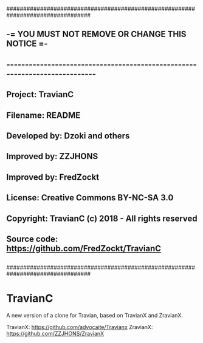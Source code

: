 #################################################################################
##                                                                             ##
##              -= YOU MUST NOT REMOVE OR CHANGE THIS NOTICE =-                ##
##                                                                             ##
## --------------------------------------------------------------------------- ##
##                                                                             ##
##  Project:       TravianC                                                    ##
##  Filename:      README                                                      ##
##  Developed by:  Dzoki and others                                            ##
##  Improved by:   ZZJHONS                                                     ##
##  Improved by:   FredZockt                                                   ##
##  License:       Creative Commons BY-NC-SA 3.0                               ##
##  Copyright:     TravianC (c) 2018 - All rights reserved                     ##
##  Source code:   https://github.com/FredZockt/TravianC                       ##
##                                                                             ##
#################################################################################

# TravianC
A new version of a clone for Travian, based on TravianX and ZravianX.

TravianX: https://github.com/advocaite/Travianx
ZravianX: https://github.com/ZZJHONS/ZravianX
